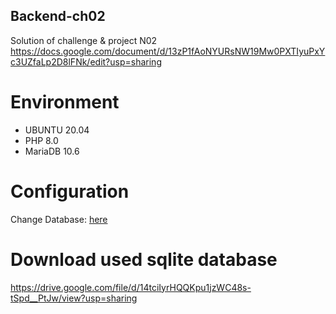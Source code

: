 ## Backend-ch02
Solution of challenge &amp; project N02
https://docs.google.com/document/d/13zP1fAoNYURsNW19Mw0PXTIyuPxYc3UZfaLp2D8lFNk/edit?usp=sharing
# Environment
- UBUNTU 20.04
- PHP 8.0
- MariaDB 10.6
# Configuration
Change Database: [here](https://github.com/CELEC-USTHB-CLUB/backend-ch02/blob/main/Database/connection.php#L3)
# Download used sqlite database
https://drive.google.com/file/d/14tciIyrHQQKpu1jzWC48s-tSpd__PtJw/view?usp=sharing
